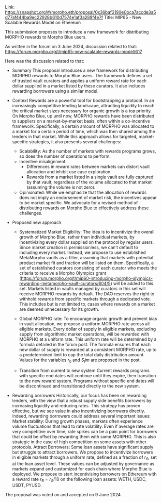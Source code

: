 Link: https://snapshot.org/#/morpho.eth/proposal/0x36baf3190e0bca7accde3a5d77af444ba9ec22928b610d7574e1af3a288f4e7f 
Title: MIP65 - New Scalable Rewards Model on Ethereum

This submission proposes to introduce a new framework for distributing MORPHO rewards to Morpho Blue users.

As written in the forum on 3 June 2024, discussion related to that: https://forum.morpho.org/t/mip65-new-scalable-rewards-model/617

Here was the discussion related to that:
- Summary
This proposal introduces a new framework for distributing MORPHO rewards to Morpho Blue users.
The framework defines a set of trusted vault curators and applies a uniform reward rate for each dollar supplied in a market listed by these curators. It also includes rewarding borrowers using a similar model.

- Context
Rewards are a powerful tool for bootstrapping a protocol. In an increasingly competitive lending landscape, attracting liquidity to reach the critical market sizes necessary for organic growth is a top priority.
On Morpho Blue, up until now, MORPHO rewards have been distributed to suppliers on a market-by-market basis, often within a co-incentive framework. Specifically, a certain amount of MORPHO was allocated to a market for a certain period of time, which was then shared among the lenders in that market.
While this approach allows for targeted, market-specific strategies, it also presents several challenges:
    - Scalability: As the number of markets with rewards programs grows, so does the number of operations to perform.
    - Incentive misalignment:
        - Differences in reward rates between markets can distort vault allocation and inhibit use case exploration.
        - Rewards from a market listed in a single vault are fully captured by that vault, regardless of the volume allocated to that market (assuming the volume is not zero).
    - Opinionated: While we emphasize that the allocation of rewards does not imply an endorsement of market risk, the incentives appear to be market specific.
We advocate for a revised method of distributing rewards on Morpho Blue to effectively address these challenges.

- Proposed new approach
    - Systematized Market Eligibility:
    The idea is to incentivize the overall growth of Morpho Blue, rather than individual markets, by incentivizing every dollar supplied on the protocol by regular users.
    Since market creation is permissionless, we can’t default to including every market. Instead, we propose to use established MetaMorpho vaults as a filter, assuming that markets with potential product market fit and traction will be listed on them.
    Specifically, a set of established curators consisting of each curator who meets the criteria to receive a Morpho Olympics grant (https://forum.morpho.org/t/mip60-introducing-morpho-olympics-rewarding-metamorpho-vault-curators/604/5) will be added to this set. Markets listed in vaults managed by curators in this set will receive MORPHO rewards by default.
    The DAO reserves the right to withhold rewards from specific markets through a dedicated vote. This includes but is not limited to, cases where rewards on a market are deemed unnecessary for its growth.

    - Global MORPHO rate:
    To encourage organic growth and prevent bias in vault allocation, we propose a uniform MORPHO rate across all eligible markets.
    Every dollar of supply in eligible markets, excluding supply from algorithmic market operations, will be rewarded with MORPHO at a uniform rate.
    This uniform rate will be determined by a formula detailed in the forum post.
    The formula ensures that each new dollar of supply is rewarded at a consistent MORPHO rate, up to a predetermined limit to cap the total daily distribution amount.
    Values for the variables $r_0$ and $S_lim$ are proposed in the post.

    - Transition from current to new system
    Current rewards programs with specific end dates will continue until they expire, then transition to the new reward system. Programs without specific end dates will be discontinued and transitioned directly to the new system.

- Rewarding borrowers
Historically, our focus has been on rewarding lenders, with the view that a robust supply side benefits borrowers by increasing liquidity and reducing rates. This strategy has proven effective, but we see value in also incentivizing borrowers directly.
Indeed, rewarding borrowers could address several important issues:
Market stability: During growth phases, markets often experience volume fluctuations that lead to rate volatility. Even if average rates are very competitive over time, rate spikes can be a pain point for borrowers that could be offset by rewarding them with some MORPHO. This is also strategic in the case of high competition on some assets with other protocols.
Attract Borrowers: Some loan assets have significant supply but struggle to attract borrowers.
We propose to incentivize borrowers in eligible markets through a uniform rate, defined as a fraction of $r_S$, set at the loan asset level. These values can be adjusted by governance as markets expand and customized for each chain where Morpho Blue is deployed.
We propose to start incentivising borrowers on Ethereum with a reward rate $r_B = r_S/10$ on the following loan assets: WETH, USDC, USDT, PYUSD.

The proposal was voted on and accepted on 9 June 2024.